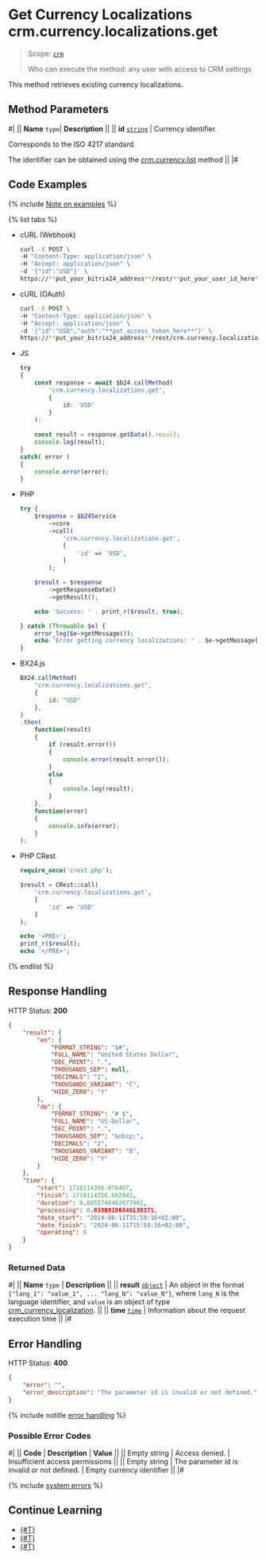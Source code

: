 # Get Currency Localizations crm.currency.localizations.get

> Scope: [`crm`](../../../scopes/permissions.md)
>
> Who can execute the method: any user with access to CRM settings

This method retrieves existing currency localizations.

## Method Parameters

#|
||  **Name**
`type`| **Description** ||
|| **id**
[`string`](../../../data-types.md) | Currency identifier. 

Corresponds to the ISO 4217 standard.

The identifier can be obtained using the [crm.currency.list](../crm-currency-list.md) method
 ||
|#

## Code Examples

{% include [Note on examples](../../../../_includes/examples.md) %}

{% list tabs %}

- cURL (Webhook)

    ```bash
    curl -X POST \
    -H "Content-Type: application/json" \
    -H "Accept: application/json" \
    -d '{"id":"USD"}' \
    https://**put_your_bitrix24_address**/rest/**put_your_user_id_here**/**put_your_webhook_here**/crm.currency.localizations.get
    ```

- cURL (OAuth)

    ```bash
    curl -X POST \
    -H "Content-Type: application/json" \
    -H "Accept: application/json" \
    -d '{"id":"USD","auth":"**put_access_token_here**"}' \
    https://**put_your_bitrix24_address**/rest/crm.currency.localizations.get
    ```

- JS

    ```js
    try
    {
    	const response = await $b24.callMethod(
    		'crm.currency.localizations.get',
    		{
    			id: 'USD'
    		}
    	);
    	
    	const result = response.getData().result;
    	console.log(result);
    }
    catch( error )
    {
    	console.error(error);
    }
    ```

- PHP

    ```php
    try {
        $response = $b24Service
            ->core
            ->call(
                'crm.currency.localizations.get',
                [
                    'id' => 'USD',
                ]
            );
    
        $result = $response
            ->getResponseData()
            ->getResult();
    
        echo 'Success: ' . print_r($result, true);
    
    } catch (Throwable $e) {
        error_log($e->getMessage());
        echo 'Error getting currency localizations: ' . $e->getMessage();
    }
    ```

- BX24.js

    ```js
    BX24.callMethod(
        "crm.currency.localizations.get",
        {
            id: "USD"
        },
    )
    .then(
        function(result)
        {
            if (result.error())
            {
                console.error(result.error());
            }
            else
            {
                console.log(result);
            }
        },
        function(error)
        {
            console.info(error);
        }
    );
    ```

- PHP CRest

    ```php
    require_once('crest.php');

    $result = CRest::call(
        'crm.currency.localizations.get',
        [
            'id' => 'USD'
        ]
    );

    echo '<PRE>';
    print_r($result);
    echo '</PRE>';
    ```

{% endlist %}

## Response Handling

HTTP Status: **200**

```json
{
    "result": {
        "en": {
            "FORMAT_STRING": "$#",
            "FULL_NAME": "United States Dollar",
            "DEC_POINT": ".",
            "THOUSANDS_SEP": null,
            "DECIMALS": "2",
            "THOUSANDS_VARIANT": "C",
            "HIDE_ZERO": "Y"
        },
        "de": {
            "FORMAT_STRING": "# $",
            "FULL_NAME": "US-Dollar",
            "DEC_POINT": ".",
            "THOUSANDS_SEP": "&nbsp;",
            "DECIMALS": "2",
            "THOUSANDS_VARIANT": "B",
            "HIDE_ZERO": "Y"
        }
    },
    "time": {
        "start": 1718114356.076467,
        "finish": 1718114356.682042,
        "duration": 0.6055748462677002,
        "processing": 0.03888106346130371,
        "date_start": "2024-06-11T15:59:16+02:00",
        "date_finish": "2024-06-11T15:59:16+02:00",
        "operating": 0
    }
}
```

### Returned Data

#|
|| **Name**
`type` | **Description** ||
|| **result**
[`object`](../../../data-types.md) | An object in the format `{"lang_1": "value_1", ... "lang_N": "value_N"}`, where `lang_N` is the language identifier, and `value` is an object of type [crm_currency_localization](../../data-types.md#crm_currency_localization). ||
|| **time**
[`time`](../../../data-types.md) | Information about the request execution time ||
|#

## Error Handling

HTTP Status: **400**

```json
{
	"error": "",
	"error_description": "The parameter id is invalid or not defined."
}
```

{% include notitle [error handling](../../../../_includes/error-info.md) %}

### Possible Error Codes

#|
|| **Code** | **Description** | **Value** ||
|| Empty string | Access denied. | Insufficient access permissions ||
|| Empty string | The parameter id is invalid or not defined. | Empty currency identifier ||
|#

{% include [system errors](../../../../_includes/system-errors.md) %}

## Continue Learning 

- [{#T}](./crm-currency-localizations-set.md)
- [{#T}](./crm-currency-localizations-delete.md)
- [{#T}](./crm-currency-localizations-fields.md)